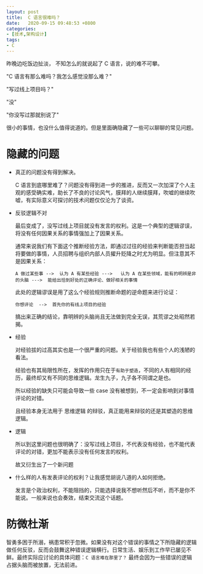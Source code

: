 ```yaml
---
layout: post
title:  C 语言很难吗？
date:   2020-09-15 09:48:53 +0800
categories:
- [技术,架构设计]
tags:
- C
---
```



昨晚边吃饭边扯淡， 不知怎么的就说起了 C 语言，说的难不可攀。

"C 语言有那么难吗？我怎么感觉没那么难？"

"写过线上项目吗？"

"没"

"你没写过那就别说了"

很小的事情，也没什么值得说道的。但是里面确隐藏了一些可以聊聊的常见问题。


#  隐藏的问题
* 真正的问题没有得到解决。
  
  C 语言到底哪里难了？问题没有得到进一步的推进，反而又一次加深了个人主观的感受确实难，助长了不良的讨论风气，膜拜的人继续膜拜，吹嘘的继续吹嘘，有实际意义可探讨的技术问题仅仅沦为了谈资。


* 反驳逻辑不对

  最后变成了，没写过线上项目就没有发言的权利。这是一个典型的逻辑谬误，将没有任何因果关系的事情强加上了因果关系。
  
  通常来说我们有下面这个推断经验方法，即通过过往的经验来判断能否担当起将要做的事情，人员招聘与组织内部人员擢升贬降之时尤为明显。但注意其不是因果关系：
  
  `A 做过某些事 -->  认为 A 有某些经验 --->   认为 A 在某些领域，能有的明辨是非的头脑 --->  能给出恰到好处的正确评论、做好相关的事情`
  
  此处的逻辑谬误是用了这么个经验规则推断命题的逆命题来进行论证：

  `你想评论  -->  首先你的有线上项目的经验`
  
  搞出来正确的结论，靠明辨的头脑尚且无法做到完全无误，其荒谬之处昭然若揭。
  
* 经验

  对经验拔的过高其实也是一个很严重的问题。关于经验我也有些个人的浅陋的看法。
  
  经验也有其局限性所在，发挥的作用只在于`有助于塑造`，不同的人有相同的经历，最终却又有不同的思维逻辑。龙生九子，九子各不同谓之是也。
  
  所以经验的缺失只可能会导致一些 case 没有被想到，不一定会影响到对事情评论的对错。
  
  且经验本身无法用于 思维逻辑 的辩驳，真正能用来辩驳的还是其塑造的思维逻辑。

* 逻辑

  所以到这里问题也很明确了：没写过线上项目，不代表没有经验，也不能代表评论的对错，更加不能表示没有任何发言的权利。
  
  故又衍生出了一个新问题

* 什么样的人有发表评论的权利？让我感觉胡说八道的人如何拒绝。

  发言是个政治权利，不能阻挡的，只能选择说我不想听然后不听，而不是你不能说。一般来说也会奏效，结束交流这个话题。

#  防微杜渐 

  智勇多困于所溺，祸患常积于忽微。如果没有对这个错误的事情之下所隐藏的逻辑做任何反驳，反而会鼓舞这种错误逻辑横行。日常生活、娱乐到工作早已屡见不鲜。最终实际应讨论的具体问题：`C 语言难在那里了？` 最终会因为一些错误的逻辑占据头脑而被放置，无法前进。
  
